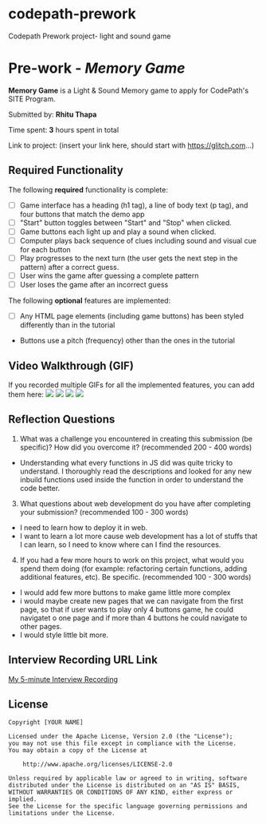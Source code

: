 # codepath-prework
Codepath Prework project- light and sound game 

# Pre-work - *Memory Game*

**Memory Game** is a Light & Sound Memory game to apply for CodePath's SITE Program. 

Submitted by: **Rhitu Thapa**

Time spent: **3** hours spent in total

Link to project: (insert your link here, should start with https://glitch.com...)

## Required Functionality

The following **required** functionality is complete:

* [ ] Game interface has a heading (h1 tag), a line of body text (p tag), and four buttons that match the demo app
* [ ] "Start" button toggles between "Start" and "Stop" when clicked. 
* [ ] Game buttons each light up and play a sound when clicked. 
* [ ] Computer plays back sequence of clues including sound and visual cue for each button
* [ ] Play progresses to the next turn (the user gets the next step in the pattern) after a correct guess. 
* [ ] User wins the game after guessing a complete pattern
* [ ] User loses the game after an incorrect guess

The following **optional** features are implemented:

* [ ] Any HTML page elements (including game buttons) has been styled differently than in the tutorial
* Buttons use a pitch (frequency) other than the ones in the tutorial

## Video Walkthrough (GIF)

If you recorded multiple GIFs for all the implemented features, you can add them here:
![](https://www.loom.com/share/7e632036d9834315b1f0daa522356c8a)
![](gif2-link-https://www.loom.com/share/7e632036d9834315b1f0daa522356c8a)
![](gif3-link-here)
![](gif4-link-here)

## Reflection Questions
1. What was a challenge you encountered in creating this submission (be specific)? How did you overcome it? (recommended 200 - 400 words) 
- Understanding what every functions in JS did was quite tricky to understand. I thoroughly read the descriptions and looked for any new inbuild functions used inside the function in order to understand the code better.

3. What questions about web development do you have after completing your submission? (recommended 100 - 300 words) 
- I need to learn how to deploy it in web.
- I want to learn a lot more cause web development has a lot of stuffs that I can learn, so I need to know where can I find the resources.

4. If you had a few more hours to work on this project, what would you spend them doing (for example: refactoring certain functions, adding additional features, etc). Be specific. (recommended 100 - 300 words) 
- I would add few more buttons to make game little more complex
- i would maybe create new pages that we can navigate from the first page, so that if user wants to play only 4 buttons game, he could navigatet o one page and if more than 4 buttons he could navigate to other pages.
- I would style little bit more.



## Interview Recording URL Link

[My 5-minute Interview Recording](your-link-here)


## License

    Copyright [YOUR NAME]

    Licensed under the Apache License, Version 2.0 (the "License");
    you may not use this file except in compliance with the License.
    You may obtain a copy of the License at

        http://www.apache.org/licenses/LICENSE-2.0

    Unless required by applicable law or agreed to in writing, software
    distributed under the License is distributed on an "AS IS" BASIS,
    WITHOUT WARRANTIES OR CONDITIONS OF ANY KIND, either express or implied.
    See the License for the specific language governing permissions and
    limitations under the License.
